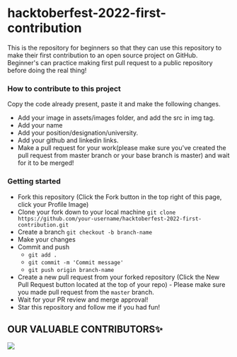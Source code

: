 # hacktoberfest-2022-first-contribution
This is the repository for beginners so that they can use this repository to make their first contribution to an open source project on GitHub. Beginner's can practice making first pull request to a public repository before doing the real thing!

### How to contribute to this project
Copy the code already present, paste it and make the following changes.
- Add your image in assets/images folder, and add the src in img tag.
- Add your name
- Add your position/designation/university.
- Add your github and linkedin links.
- Make a pull request for your work(please make sure you've created the pull request from master branch or your base branch is master) and wait for it to be merged!

### Getting started
- Fork this repository (Click the Fork button in the top right of this page, click your Profile Image)
- Clone your fork down to your local machine
`git clone https://github.com/your-username/hacktoberfest-2022-first-contribution.git`
- Create a branch
`git checkout -b branch-name`
- Make your changes
- Commit and push
  - `git add .`
  - `git commit -m 'Commit message'`
  - `git push origin branch-name`
- Create a new pull request from your forked repository (Click the New Pull Request button located at the top of your repo) - Please make sure you made pull request from the `master` branch.
- Wait for your PR review and merge approval!
- Star this repository and follow me if you had fun!

##                       OUR VALUABLE CONTRIBUTORS✨

<a href="https://github.com/ShehrozIrfan/hacktoberfest-2022-first-contribution/graphs/contributors">
  <img src="https://contrib.rocks/image?repo=ShehrozIrfan/hacktoberfest-2022-first-contribution" />
</a>